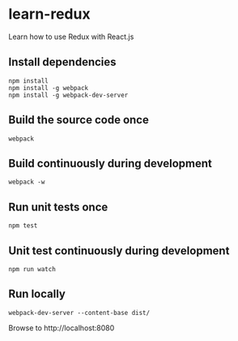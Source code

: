 # learn-redux
Learn how to use Redux with React.js

## Install dependencies

```
npm install
npm install -g webpack
npm install -g webpack-dev-server
```

## Build the source code once

```
webpack
```

## Build continuously during development

```
webpack -w
```

## Run unit tests once

```
npm test
```

## Unit test continuously during development

```
npm run watch
```

## Run locally

```
webpack-dev-server --content-base dist/
```

Browse to http://localhost:8080
